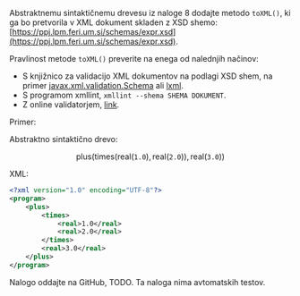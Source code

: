Abstraktnemu sintaktičnemu drevesu iz naloge 8 dodajte metodo `toXML()`, ki ga bo pretvorila v XML dokument skladen z XSD shemo: [https://ppj.lpm.feri.um.si/schemas/expr.xsd](https://ppj.lpm.feri.um.si/schemas/expr.xsd).

Pravlinost metode `toXML()` preverite na enega od nalednjih načinov:
- S knjižnico za validacijo XML dokumentov na podlagi XSD shem, na primer [javax.xml.validation.Schema](https://docs.oracle.com/javase/8/docs/api/javax/xml/validation/Schema.html) ali [lxml](https://lxml.de/validation.html).
- S programom xmllint, `xmllint --shema SHEMA DOKUMENT`.
- Z online validatorjem, [link](https://www.liquid-technologies.com/online-xsd-validator).

Primer:

Abstraktno sintaktično drevo:

$$
\text{plus}(\text{times}(\text{real}(\texttt{1.0}), \text{real}(\texttt{2.0})), \text{real}(\texttt{3.0}))
$$

XML:

```xml
<?xml version="1.0" encoding="UTF-8"?>
<program>
    <plus>
        <times>
            <real>1.0</real>
            <real>2.0</real>
        </times>
        <real>3.0</real>
    </plus>
</program>
```

Nalogo oddajte na GitHub, TODO. Ta naloga nima avtomatskih testov.
